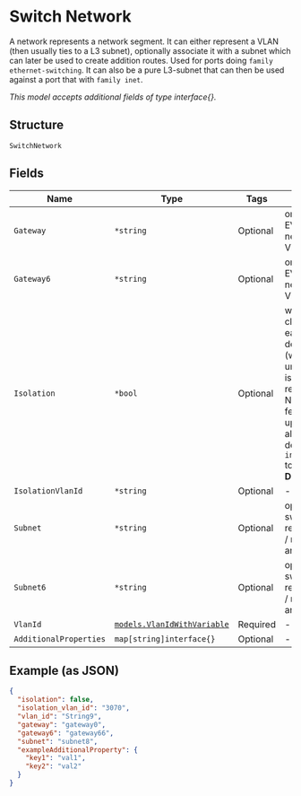 
# Switch Network

A network represents a network segment. It can either represent a VLAN (then usually ties to a L3 subnet), optionally associate it with a subnet which can later be used to create addition routes. Used for ports doing `family ethernet-switching`. It can also be a pure L3-subnet that can then be used against a port that with `family inet`.

*This model accepts additional fields of type interface{}.*

## Structure

`SwitchNetwork`

## Fields

| Name | Type | Tags | Description |
|  --- | --- | --- | --- |
| `Gateway` | `*string` | Optional | only required for EVPN-VXLAN networks, IPv4 Virtual Gateway |
| `Gateway6` | `*string` | Optional | only required for EVPN-VXLAN networks, IPv6 Virtual Gateway |
| `Isolation` | `*bool` | Optional | whether to stop clients to talk to each other, default is false (when enabled, a unique isolation_vlan_id is required)<br>NOTE: this features requires uplink device to also a be Juniper device and `inter_switch_link` to be set<br>**Default**: `false` |
| `IsolationVlanId` | `*string` | Optional | - |
| `Subnet` | `*string` | Optional | optional for pure switching, required when L3 / routing features are used |
| `Subnet6` | `*string` | Optional | optional for pure switching, required when L3 / routing features are used |
| `VlanId` | [`models.VlanIdWithVariable`](../../doc/models/containers/vlan-id-with-variable.md) | Required | - |
| `AdditionalProperties` | `map[string]interface{}` | Optional | - |

## Example (as JSON)

```json
{
  "isolation": false,
  "isolation_vlan_id": "3070",
  "vlan_id": "String9",
  "gateway": "gateway0",
  "gateway6": "gateway66",
  "subnet": "subnet8",
  "exampleAdditionalProperty": {
    "key1": "val1",
    "key2": "val2"
  }
}
```

